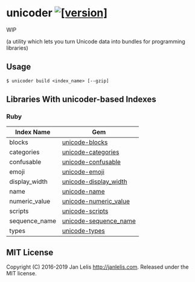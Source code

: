 # unicoder [![[version]](https://badge.fury.io/rb/unicoder.svg)](https://badge.fury.io/rb/unicoder)

WIP

(a utility which lets you turn Unicode data into bundles for programming libraries)

## Usage

```
$ unicoder build <index_name> [--gzip]
```


## Libraries With unicoder-based Indexes

### Ruby

Index Name    | Gem
--------------|----
blocks        | [unicode-blocks](https://github.com/janlelis/unicode-blocks)
categories    | [unicode-categories](https://github.com/janlelis/unicode-categories)
confusable    | [unicode-confusable](https://github.com/janlelis/unicode-confusable)
emoji         | [unicode-emoji](https://github.com/janlelis/unicode-emoji)
display\_width| [unicode-display_width](https://github.com/janlelis/unicode-display_width)
name          | [unicode-name](https://github.com/janlelis/unicode-name)
numeric\_value| [unicode-numeric_value](https://github.com/janlelis/unicode-numeric_value)
scripts       | [unicode-scripts](https://github.com/janlelis/unicode-scripts)
sequence\_name| [unicode-sequence_name](https://github.com/janlelis/unicode-sequence_name)
types         | [unicode-types](https://github.com/janlelis/unicode-types)

## MIT License

Copyright (C) 2016-2019 Jan Lelis <http://janlelis.com>. Released under the MIT license.
